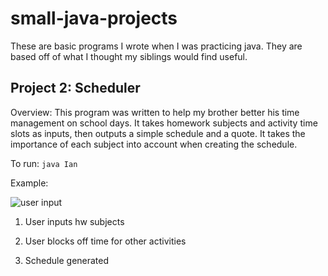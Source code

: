 # small-java-projects
These are basic programs I wrote when I was practicing java. They are based off of what I thought my siblings would find useful.

## Project 2: Scheduler
Overview: This program was written to help my brother better his time management on school days. It takes homework subjects and activity time slots as inputs, then outputs a simple schedule and a quote. It takes the importance of each subject into account when creating the schedule.

To run: `java Ian`

Example:

![user input](https://github.com/eea15/small-java-projects/blob/master/input.png?raw=true)
1. User inputs hw subjects


2. User blocks off time for other activities


3. Schedule generated
